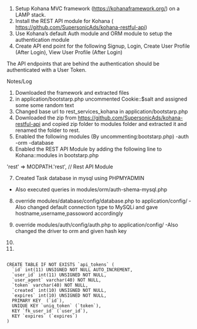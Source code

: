 1. Setup Kohana MVC framework (https://kohanaframework.org/) on a LAMP stack.
2. Install the REST API module for Kohana ( https://github.com/SupersonicAds/kohana-restful-api)
3. Use Kohana’s default Auth module and ORM module to setup the authentication module
4. Create API end point for the following Signup, Login, Create User Profile (After Login), View User Profile (After Login)

The API endpoints that are behind the authentication should be authenticated with a User Token.

Notes/Log
1. Downloaded the framework and extracted files
2. in application/bootstarp.php uncommented Cookie::$salt and assigned some some random text
3. Changed base url to rest_services_kohana in application/bootstarp.php
4. Downloaded the zip from https://github.com/SupersonicAds/kohana-restful-api and copied zip folder to modules folder and extracted it and renamed the folder to rest.
5. Enabled the following modules (By uncommenting:bootstarp.php)
-auth
-orm
-database
6. Enabled the REST API Module by adding the following line to Kohana::modules in bootstarp.php

'rest'        => MODPATH.'rest',        // Rest API Module

7. Created Task database in mysql using PHPMYADMIN
- Also executed queries in modules/orm/auth-shema-mysql.php

8. override modules/database/config/database.php to application/config/
-Also changed default connection type to MySQLi and gave hostname,username,passoword accordingly

9. override modules/auth/config/auth.php to application/config/
-Also changed the driver to orm and given hash key

10. 
11. 
<code>
CREATE TABLE IF NOT EXISTS `api_tokens` (
  `id` int(11) UNSIGNED NOT NULL AUTO_INCREMENT,
  `user_id` int(11) UNSIGNED NOT NULL,
  `user_agent` varchar(40) NOT NULL,
  `token` varchar(40) NOT NULL,
  `created` int(10) UNSIGNED NOT NULL,
  `expires` int(10) UNSIGNED NOT NULL,
  PRIMARY KEY  (`id`),
  UNIQUE KEY `uniq_token` (`token`),
  KEY `fk_user_id` (`user_id`),
  KEY `expires` (`expires`)
)
</code>